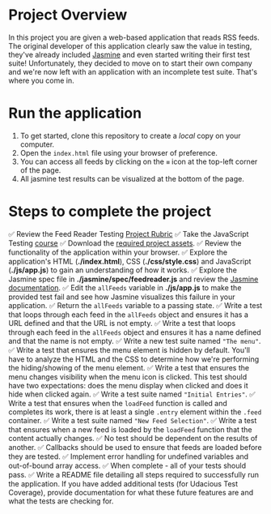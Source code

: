 # Project Overview

In this project you are given a web-based application that reads RSS feeds. The original developer of this application clearly saw the value in testing, they've already included [Jasmine](http://jasmine.github.io/) and even started writing their first test suite! Unfortunately, they decided to move on to start their own company and we're now left with an application with an incomplete test suite. That's where you come in.

# Run the application

1. To get started, clone this repository to create a *local* copy on your computer.
2. Open the `index.html` file using your browser of preference.
3. You can access all feeds by clicking on the `≡` icon at the top-left corner of the page.
4. All jasmine test results can be visualized at the bottom of the page.

# Steps to complete the project

:white_check_mark: Review the Feed Reader Testing [Project Rubric](https://review.udacity.com/#!/projects/3442558598/rubric)
:white_check_mark: Take the JavaScript Testing [course](https://www.udacity.com/course/ud549)
:white_check_mark: Download the [required project assets](http://github.com/udacity/frontend-nanodegree-feedreader).
:white_check_mark: Review the functionality of the application within your browser.
:white_check_mark: Explore the application's HTML (**./index.html**), CSS (**./css/style.css**) and JavaScript (**./js/app.js**) to gain an understanding of how it works.
:white_check_mark: Explore the Jasmine spec file in **./jasmine/spec/feedreader.js** and review the [Jasmine documentation](http://jasmine.github.io).
:white_check_mark: Edit the `allFeeds` variable in **./js/app.js** to make the provided test fail and see how Jasmine visualizes this failure in your application.
:white_check_mark: Return the `allFeeds` variable to a passing state.
:white_check_mark: Write a test that loops through each feed in the `allFeeds` object and ensures it has a URL defined and that the URL is not empty.
:white_check_mark: Write a test that loops through each feed in the `allFeeds` object and ensures it has a name defined and that the name is not empty.
:white_check_mark: Write a new test suite named `"The menu"`.
:white_check_mark: Write a test that ensures the menu element is hidden by default. You'll have to analyze the HTML and the CSS to determine how we're performing the hiding/showing of the menu element.
:white_check_mark: Write a test that ensures the menu changes visibility when the menu icon is clicked. This test should have two expectations: does the menu display when clicked and does it hide when clicked again.
:white_check_mark: Write a test suite named `"Initial Entries"`.
:white_check_mark: Write a test that ensures when the `loadFeed` function is called and completes its work, there is at least a single `.entry` element within the `.feed` container.
:white_check_mark: Write a test suite named `"New Feed Selection"`.
:white_check_mark: Write a test that ensures when a new feed is loaded by the `loadFeed` function that the content actually changes.
:white_check_mark: No test should be dependent on the results of another.
:white_check_mark: Callbacks should be used to ensure that feeds are loaded before they are tested.
:white_check_mark: Implement error handling for undefined variables and out-of-bound array access.
:white_check_mark: When complete - all of your tests should pass.
:white_check_mark: Write a README file detailing all steps required to successfully run the application. If you have added additional tests (for Udacious Test Coverage),  provide documentation for what these future features are and what the tests are checking for.
